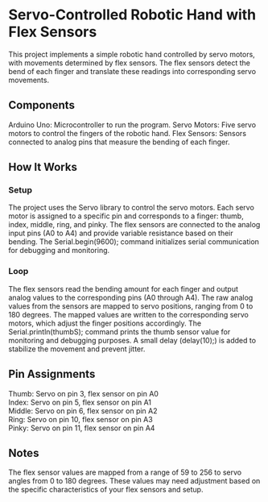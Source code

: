 # Servo-Controlled Robotic Hand with Flex Sensors <br>
This project implements a simple robotic hand controlled by servo motors, with movements determined by flex sensors. The flex sensors detect the bend of each finger and translate these readings into corresponding servo movements. <br>

## Components <br>
Arduino Uno: Microcontroller to run the program.
Servo Motors: Five servo motors to control the fingers of the robotic hand.
Flex Sensors: Sensors connected to analog pins that measure the bending of each finger. <br>

## How It Works <br>

### Setup <br>
The project uses the Servo library to control the servo motors.
Each servo motor is assigned to a specific pin and corresponds to a finger: thumb, index, middle, ring, and pinky.
The flex sensors are connected to the analog input pins (A0 to A4) and provide variable resistance based on their bending.
The Serial.begin(9600); command initializes serial communication for debugging and monitoring. <br>

### Loop <br>
The flex sensors read the bending amount for each finger and output analog values to the corresponding pins (A0 through A4).
The raw analog values from the sensors are mapped to servo positions, ranging from 0 to 180 degrees.
The mapped values are written to the corresponding servo motors, which adjust the finger positions accordingly.
The Serial.println(thumbS); command prints the thumb sensor value for monitoring and debugging purposes.
A small delay (delay(10);) is added to stabilize the movement and prevent jitter. <br>

## Pin Assignments <br>
Thumb: Servo on pin 3, flex sensor on pin A0 <br>
Index: Servo on pin 5, flex sensor on pin A1 <br>
Middle: Servo on pin 6, flex sensor on pin A2 <br>
Ring: Servo on pin 10, flex sensor on pin A3 <br>
Pinky: Servo on pin 11, flex sensor on pin A4 <br>

## Notes <br>
The flex sensor values are mapped from a range of 59 to 256 to servo angles from 0 to 180 degrees. These values may need adjustment based on the specific characteristics of your flex sensors and setup.


